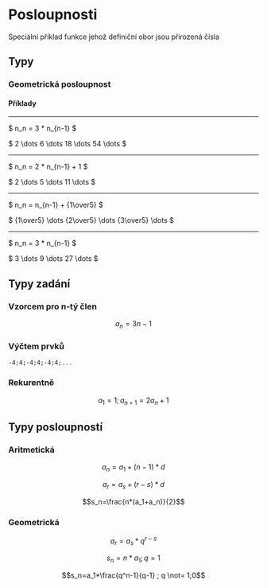 # Posloupnosti

Speciální příklad funkce jehož definiční obor jsou přirozená čísla

## Typy

### Geometrická posloupnost

#### Příklady

---

$ n_n = 3 * n_{n-1} $

$ 2 \dots 6 \dots 18 \dots 54 \dots $

---

$ n_n = 2 * n_{n-1} + 1 $

$ 2 \dots 5 \dots 11 \dots $

---

$ n_n = n_{n-1} + {1\over5} $

$ {1\over5} \dots {2\over5} \dots {3\over5} \dots $

---

$ n_n = 3 * n_{n-1} $

$ 3 \dots 9 \dots 27 \dots $

## Typy zadání

### Vzorcem pro n-tý člen

$$a_n = 3n - 1$$

### Výčtem prvků

```
-4;4;-4;4;-4;4;...
```

### Rekurentně

$$ a_1 = 1; a_{n+1} = 2a_n +1 $$

## Typy posloupností

### Aritmetická

$$a_n=a_1+(n-1) * d$$

$$a_r=a_s+(r-s) * d$$

$$s_n=\frac{n*(a_1+a_n)}{2}$$

### Geometrická

$$a_r=a_s * q^{r-s}$$

$$s_n=n*a_1 ; q = 1$$

$$s_n=a_1*\frac{q^n-1}{q-1} ; q \not= 1;0$$
